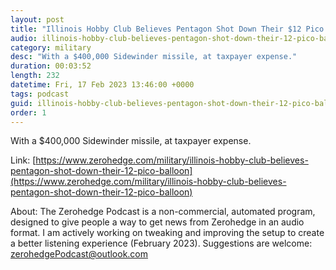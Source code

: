 ```yaml
---
layout: post
title: "Illinois Hobby Club Believes Pentagon Shot Down Their $12 Pico Balloon"
audio: illinois-hobby-club-believes-pentagon-shot-down-their-12-pico-balloon-0
category: military
desc: "With a $400,000 Sidewinder missile, at taxpayer expense."
duration: 00:03:52
length: 232
datetime: Fri, 17 Feb 2023 13:46:00 +0000
tags: podcast
guid: illinois-hobby-club-believes-pentagon-shot-down-their-12-pico-balloon-0
order: 1
---
```

With a $400,000 Sidewinder missile, at taxpayer expense.

Link: [https://www.zerohedge.com/military/illinois-hobby-club-believes-pentagon-shot-down-their-12-pico-balloon](https://www.zerohedge.com/military/illinois-hobby-club-believes-pentagon-shot-down-their-12-pico-balloon)

About: The Zerohedge Podcast is a non-commercial, automated program, designed to give people a way to get news from Zerohedge in an audio format.  I am actively working on tweaking and improving the setup to create a better listening experience (February 2023).  Suggestions are welcome: [zerohedgePodcast@outlook.com](mailto:zerohedgePodcast@outlook.com)
